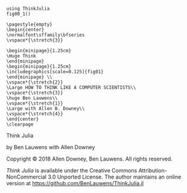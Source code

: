 ```@eval
using ThinkJulia
fig00_1()
```

```@raw latex
\pagestyle{empty}
\begin{center}
\normalfont\sffamily\bfseries
\vspace*{\stretch{3}}

\begin{minipage}{1.25cm}
\Huge Think
\end{minipage}
\begin{minipage}{1.25cm}
\includegraphics[scale=0.125]{fig01}
\end{minipage} \\
\vspace*{\stretch{2}}
\Large HOW TO THINK LIKE A COMPUTER SCIENTISTS\\
\vspace*{\stretch{3}}
\huge Ben Lauwens\\
\vspace*{\stretch{1}}
\Large with Allen B. Downey\\
\vspace*{\stretch{4}}
\end{center}
\clearpage
```

Think Julia

by Ben Lauwens with Allen Downey

Copyright © 2018 Allen Downey, Ben Lauwens. All rights reserved.

*Think Julia* is available under the Creative Commons Attribution-NonCommercial 3.0 Unported License. The author maintains an online version at <https://github.com/BenLauwens/ThinkJulia.jl>